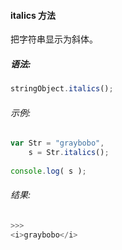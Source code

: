 #### italics 方法

  把字符串显示为斜体。

##### 语法:

  ```javascript
  stringObject.italics();
  ```

###### 示例:

  ```javascript
  var Str = "graybobo",
      s = Str.italics();
	  
  console.log( s );
  ```

###### 结果:

  ```javascript
  >>>
  <i>graybobo</i>
  ```
